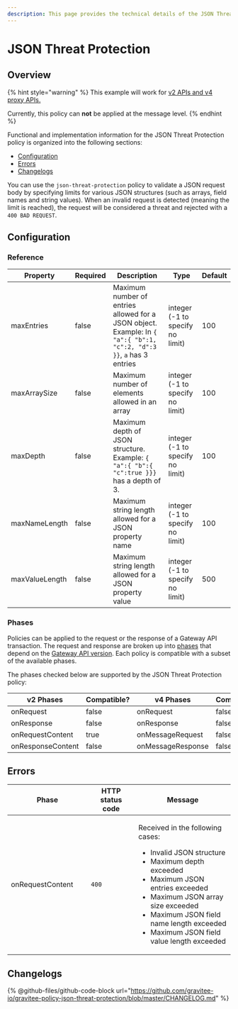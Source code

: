 ```yaml
---
description: This page provides the technical details of the JSON Threat Protection policy
---
```


# JSON Threat Protection

## Overview

{% hint style="warning" %}
This example will work for [v2 APIs and v4 proxy APIs.](../../overview/gravitee-api-definitions-and-execution-engines.md)

Currently, this policy can **not** be applied at the message level.
{% endhint %}

Functional and implementation information for the JSON Threat Protection policy is organized into the following sections:

* [Configuration](<template-policy-rework-structure-14 (1).md#configuration>)
* [Errors](<template-policy-rework-structure-14 (1).md#errors>)
* [Changelogs](<template-policy-rework-structure-14 (1).md#changelogs>)

You can use the `json-threat-protection` policy to validate a JSON request body by specifying limits for various JSON structures (such as arrays, field names and string values). When an invalid request is detected (meaning the limit is reached), the request will be considered a threat and rejected with a `400 BAD REQUEST`.

## Configuration

### Reference

<table><thead><tr><th>Property</th><th data-type="checkbox">Required</th><th>Description</th><th>Type</th><th>Default</th></tr></thead><tbody><tr><td>maxEntries</td><td>false</td><td>Maximum number of entries allowed for a JSON object. Example: In <code>{ "a":{ "b":1, "c":2, "d":3 }}</code>, <code>a</code> has 3 entries</td><td>integer (-1 to specify no limit)</td><td>100</td></tr><tr><td>maxArraySize</td><td>false</td><td>Maximum number of elements allowed in an array</td><td>integer (-1 to specify no limit)</td><td>100</td></tr><tr><td>maxDepth</td><td>false</td><td>Maximum depth of JSON structure. Example: <code>{ "a":{ "b":{ "c":true }}}</code> has a depth of 3.</td><td>integer (-1 to specify no limit)</td><td>100</td></tr><tr><td>maxNameLength</td><td>false</td><td>Maximum string length allowed for a JSON property name</td><td>integer (-1 to specify no limit)</td><td>100</td></tr><tr><td>maxValueLength</td><td>false</td><td>Maximum string length allowed for a JSON property value</td><td>integer (-1 to specify no limit)</td><td>500</td></tr></tbody></table>

### Phases

Policies can be applied to the request or the response of a Gateway API transaction. The request and response are broken up into [phases](broken-reference) that depend on the [Gateway API version](../../overview/gravitee-api-definitions-and-execution-engines.md). Each policy is compatible with a subset of the available phases.

The phases checked below are supported by the JSON Threat Protection policy:

<table data-full-width="false"><thead><tr><th width="202">v2 Phases</th><th width="139" data-type="checkbox">Compatible?</th><th width="198">v4 Phases</th><th data-type="checkbox">Compatible?</th></tr></thead><tbody><tr><td>onRequest</td><td>false</td><td>onRequest</td><td>false</td></tr><tr><td>onResponse</td><td>false</td><td>onResponse</td><td>false</td></tr><tr><td>onRequestContent</td><td>true</td><td>onMessageRequest</td><td>false</td></tr><tr><td>onResponseContent</td><td>false</td><td>onMessageResponse</td><td>false</td></tr></tbody></table>

## Errors

<table data-full-width="false"><thead><tr><th width="210">Phase</th><th width="171">HTTP status code</th><th width="387">Message</th></tr></thead><tbody><tr><td>onRequestContent</td><td><code>400</code></td><td><p></p><p>Received in the following cases:</p><ul><li>Invalid JSON structure</li><li>Maximum depth exceeded</li><li>Maximum JSON entries exceeded</li><li>Maximum JSON array size exceeded</li><li>Maximum JSON field name length exceeded</li><li>Maximum JSON field value length exceeded</li></ul></td></tr></tbody></table>

## Changelogs

{% @github-files/github-code-block url="https://github.com/gravitee-io/gravitee-policy-json-threat-protection/blob/master/CHANGELOG.md" %}
